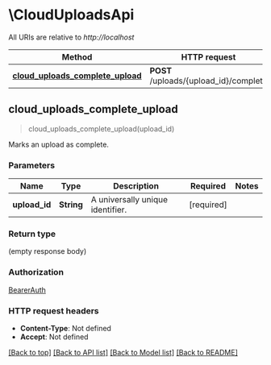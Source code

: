 # \CloudUploadsApi

All URIs are relative to *http://localhost*

Method | HTTP request | Description
------------- | ------------- | -------------
[**cloud_uploads_complete_upload**](CloudUploadsApi.md#cloud_uploads_complete_upload) | **POST** /uploads/{upload_id}/complete | 



## cloud_uploads_complete_upload

> cloud_uploads_complete_upload(upload_id)


Marks an upload as complete.

### Parameters


Name | Type | Description  | Required | Notes
------------- | ------------- | ------------- | ------------- | -------------
**upload_id** | **String** | A universally unique identifier. | [required] |

### Return type

 (empty response body)

### Authorization

[BearerAuth](../README.md#BearerAuth)

### HTTP request headers

- **Content-Type**: Not defined
- **Accept**: Not defined

[[Back to top]](#) [[Back to API list]](../README.md#documentation-for-api-endpoints) [[Back to Model list]](../README.md#documentation-for-models) [[Back to README]](../README.md)

